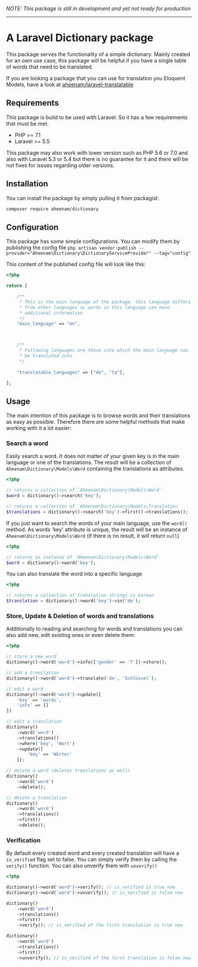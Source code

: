 *NOTE: This package is still in development and yet not ready for production*

---

A Laravel Dictionary package
===

This package serves the functionality of a simple dictionary. Mainly created for an own use case, this package will be helpful if you have a single table of words that need to be translated.

If you are looking a package that you can use for translation you Eloquent Models, have a look at [aheenam/laravel-translatable](https://github.com/Aheenam/laravel-translatable)

Requirements
---

This package is build to be used with Laravel. So it has a few requirements that must be met.

- PHP >= 7.1
- Laravel >= 5.5

This package may also work with lower version such as PHP 5.6 or 7.0 and also with Laravel 5.3 or 5.4 but there is no guarantee for it and there will be not fixes for issues regarding older versions.

Installation
---

You can install the package by simply pulling it from packagist:

```bash
composer require aheenam/dictionary
```

Configuration
---

This package has some simple configurations. You can modify them by publishing the config file `php artisan vendor:publish --provider="Aheenam\Dictionary\DictionaryServiceProvider" --tag="config"`

This content of the published config file will look like this:

```php
<?php

return [

    /**
     * This is the main language of the package, this language differs
     * from other languages as words in this language can have
     * additional information
     */
    "main_language" => "en",



    /**
     * Following languages are those into which the main language can 
     * be translated into
     */
    
    "translatable_languages" => ["de", "ta"],

];
```

Usage
---

The main intention of this package is to browse words and their translations as easy as possible. Therefore there are some helpful methods that make working with it a lot easier:

### Search a word

Easily search a word. It does not matter of your given key is in the main language or one of the translations. The result will be a collection of `Aheenam\Dictionary\Models\Word` containing the translations as attributes.

```php
<?php

// returns a collection of `Aheenam\Dictionary\Models\Word`
$word = dictionary()->search('key');

// returns a collection of `Aheenam\Dictionary\Models\Translation`
$translations = dictionary()->search('key')->first()->translations();
```

If you just want to search the words of your main language, use the `word()` method. As words 'key' attribute is unique, the result will be an instance of `Aheenam\Dictionary\Models\Word` (if there is no result, it will return `null`)

```php
<?php

// returns an instance of `Aheenam\Dictionary\Models\Word`
$word = dictionary()->word('key');
```

You can also translate the word into a specific language

```php
<?php

// returns a collection of translation strings in German
$translation = dictionary()->word('key')->in('de');
```

### Store, Update & Deletion of words and translations

Additionally to reading and searching for words and translations you can also add new, edit existing ones or even delete them:

```php
<?php

// store a new word
dictionary()->word('word')->info(['gender' => 'f'])->store();

// add a translation
dictionary()->word('word')->translate('de', 'Schlüssel');

// edit a word
dictionary()->word('word')->update([
    'key' => 'words',
    'info' => []
])

// edit a translation
dictionary()
    ->word('word')
    ->translations()
    ->where('key', 'Wort')
    ->update([
        'key' => 'Wörter'
    ]);

// delete a word (deletes translations as well)
dictionary()
    ->word('word')
    ->delete();

// delete a translation
dictionary()
    ->word('word')
    ->translations()
    ->first()
    ->delete();

```

### Verification

By default every created word and every created translation will have a `is_verified` flag set to false. You can simply verify them by calling the `verify()` function. You can also unverify them with `unverify()`

```php
<?php

dictionary()->word('word')->verify(); // is_verified is true now
dictionary()->word('word')->unverify(); // is_verified is false now

dictionary()
    ->word('word')
    ->translations()
    ->first()
    ->verify(); // is_verified of the first translation is true now

dictionary()
    ->word('word')
    ->translations()
    ->first()
    ->unverify(); // is_verified of the first translation is false now
```